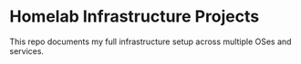 # Homelab Infrastructure Projects
This repo documents my full infrastructure setup across multiple OSes and services.
